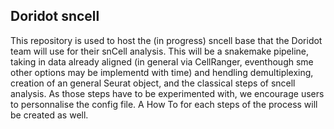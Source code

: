 ## Doridot sncell

This repository is used to host the (in progress) sncell base that the Doridot team will use for their snCell analysis.
This will be a snakemake pipeline, taking in data already aligned (in general via CellRanger, eventhough sme other options may be implementd with time) and hendling demultiplexing, creation of an general Seurat object, and the classical steps of sncell analysis.
As those steps have to be experimented with, we encourage users to personnalise the config file. A How To for each steps of the process will be created as well.


